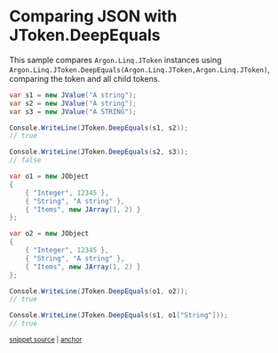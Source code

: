 # Comparing JSON with JToken.DeepEquals

This sample compares `Argon.Linq.JToken` instances using `Argon.Linq.JToken.DeepEquals(Argon.Linq.JToken,Argon.Linq.JToken)`, comparing the token and all child tokens.

<!-- snippet: DeepEquals -->
<a id='snippet-deepequals'></a>
```cs
var s1 = new JValue("A string");
var s2 = new JValue("A string");
var s3 = new JValue("A STRING");

Console.WriteLine(JToken.DeepEquals(s1, s2));
// true

Console.WriteLine(JToken.DeepEquals(s2, s3));
// false

var o1 = new JObject
{
    { "Integer", 12345 },
    { "String", "A string" },
    { "Items", new JArray(1, 2) }
};

var o2 = new JObject
{
    { "Integer", 12345 },
    { "String", "A string" },
    { "Items", new JArray(1, 2) }
};

Console.WriteLine(JToken.DeepEquals(o1, o2));
// true

Console.WriteLine(JToken.DeepEquals(s1, o1["String"]));
// true
```
<sup><a href='/src/Tests/Documentation/Samples/Linq/DeepEquals.cs#L31-L61' title='Snippet source file'>snippet source</a> | <a href='#snippet-deepequals' title='Start of snippet'>anchor</a></sup>
<!-- endSnippet -->
